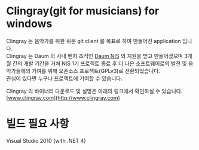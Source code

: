Clingray(git for musicians) for windows
========

Clingray 는 음악가를 위한 쉬운 git client 를 목표로 하여 만들어진 application 입니다.  
Clingray 는 Daum 의 사내 벤처 조직인 [Daum NIS](http://daumnis.com) 의 지원을 받고 만들어졌으며 3개월 간의 개발 기간을 거쳐 NIS 1기 프로젝트 종료 후 더 나은 소프트웨어로의 발전 및 음악가들에의 기여를 위해 오픈소스 프로젝트(GPLv3)로 전환되었습니다.  
관심이 있다면 누구나 프로젝트에 기여할 수 있습니다.

Clingray 의 바이너리 다운로드 및 설명은 아래의 링크에서 확인하실 수 있습니다.  
[www.clingray.com](http://www.clingray.com)


# 빌드 필요 사항
Visual Studio 2010 (with .NET 4)

